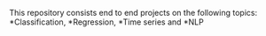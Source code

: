 This repository consists end to end projects on the following topics:
\*Classification, 
\*Regression, 
*Time series and 
*NLP
